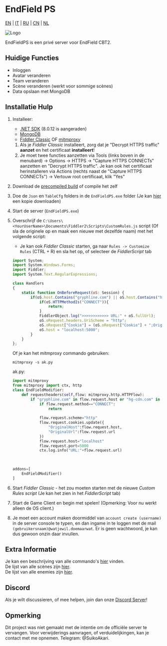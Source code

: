 # EndField PS
[EN](README.md) | [IT](docs/README_it-IT.md) | [RU](docs/README_ru-RU.md) | [CN](docs/README_zh-CN.md) | [NL](docs/README_nl-NL.md)

![Logo](https://socialify.git.ci/SuikoAkari/EndFieldPS/image?custom_description=Private+server+for+EndField&amp;description=1&amp;font=Jost&amp;forks=1&amp;issues=1&amp;language=1&amp;logo=https%3A%2F%2Farknights.wiki.gg%2Fimages%2F3%2F31%2FArknights_Endfield_logo.png&amp;name=1&amp;pattern=Circuit+Board&amp;pulls=1&amp;stargazers=1&amp;theme=Dark)

EndFieldPS is een privé server voor EndField CBT2.

## Huidige Functies

* Inloggen
* Avatar veranderen
* Team veranderen
* Scène veranderen (werkt voor sommige scènes)
* Data opslaan met MongoDB

## Installatie Hulp

1. Installeer:
   * [.NET SDK](https://dotnet.microsoft.com/en-us/download) (8.0.12 is aangeraden)
   * [MongoDB](https://www.mongodb.com/try/download/community)
   * [Fiddler Classic](https://www.telerik.com/fiddler/fiddler-classic) OF [mitmproxy](https://mitmproxy.org/)

    1. Als je *Fiddler Classic* installeert, zorg dat je "Decrypt HTTPS traffic" **aanzet** en het certificaat **installeert**!
    1. Je moet twee functies aanzetten via Tools (links boven in de menubard) -> Options -> HTTPS -> "Capture HTTPS CONNECTs" aanzetten en "Decrypt HTTPS traffic". Je kan ook het certificaat herinstalleren via Actions (rechts naast de "Capture HTTPS CONNECTs") -> Vertouw root certificaat, klik "Yes"
2. Download de [precompiled build](https://github.com/SuikoAkari/EndFieldPS/releases/latest) of compile het zelf
3. Doe de `Json` en `TableCfg` folders in de `EndFieldPS.exe` folder (Je kan [hier](https://github.com/PotRooms/EndFieldData/tree/main) een kopie downloaden)
4. Start de server (`EndFieldPS.exe`)
5. Overschrijf de `C:\Users\<YourUserName>\Documents\Fiddler2\Scripts\CustomRules.js` script (Of sla de originele op en maak een nieuwe met dezelfde naam) met het volgende script:
    * Je kan ook *Fiddler Classic* starten, ga naar `Rules -> Customize Rules` (CTRL + R) en sla het op, of selecteer de *FiddlerScript* tab

    ```javascript
    import System;
    import System.Windows.Forms;
    import Fiddler;
    import System.Text.RegularExpressions;

    class Handlers
    {
        static function OnBeforeRequest(oS: Session) {
            if(oS.host.Contains("gryphline.com") || oS.host.Contains("hg-cdn.com")) {
                if(oS.HTTPMethodIs("CONNECT")){
                    return;
                }
                FiddlerObject.log(">>>>>>>>>>>> URL:" + oS.fullUrl);
                oS.oRequest.headers.UriScheme = "http";
                oS.oRequest["Cookie"] = (oS.oRequest["Cookie"] + ";OriginalHost=" + oS.host + ";OriginalUrl=" + oS.fullUrl);
                oS.host = "localhost:5000";
            }
        }
    };
    ```

    Of je kan het mitmproxy commando gebruiken:

    ```shell
    mitmproxy -s ak.py
    ```

    ak.py:

    ```py
    import mitmproxy
    from mitmproxy import ctx, http
    class EndFieldModifier:
        def requestheaders(self,flow: mitmproxy.http.HTTPFlow):
            if "gryphline.com" in flow.request.host or "hg-cdn.com" in flow.request.host:
                if flow.request.method=="CONNECT":
                    return
                
                flow.request.scheme="http"
                flow.request.cookies.update({
                    "OriginalHost":flow.request.host,
                    "OriginalUrl":flow.request.url
                })
                flow.request.host="localhost"
                flow.request.port=5000
                ctx.log.info("URL:"+flow.request.url)
                
                
                
    addons=[
        EndFieldModifier()
    ]
    ```

6. Start *Fiddler Classic* - het zou moeten starten met de nieuwe *Custom Rules script* (Je kan het zien in het *FiddlerScript* tab)
7. Start de Game Client en begin met spelen! (Opmerking: Voor nu werkt alleen de OS client.)
8. Je moet een account maken doormiddel van `account create (username)` in de server console te typen, en dan ingame in te loggen met de mail `(gebruikersnaam)@watjewil.doemaarwat`. Er is geen wachtwoord, je kan dus gewoon onzin daar invullen.

## Extra Informatie

Je kan een beschrijving van alle commando's [hier](docs/CommandList/commands_en-US.md) vinden.<br>
De lijst van alle scènes zijn [hier](docs/LevelsTable.md).<br>
De lijst van alle enemies zijn [hier](docs/EnemiesTable.md).

## Discord

Als je wilt discussieren, of mee helpen, join dan onze [Discord Server](https://discord.gg/gPvqhfdMU6)!

## Opmerking

Dit project was niet gemaakt met de intentie om de officiële server te vervangen. Voor verwijderings aanvragen, of verduidelijkingen, kan je contact met me opnemen. Telegram: @SuikoAkari.
